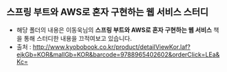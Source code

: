 ## 스프링 부트와 AWS로 혼자 구현하는 웹 서비스 스터디
  - 해당 폴더의 내용은 이동욱님의 __스프링 부트와 AWS로 혼자 구현하는 웹 서비스__ 책을 통해
    스터디한 내용을 끄적여보고 있습니다.
  - 출처 : http://www.kyobobook.co.kr/product/detailViewKor.laf?ejkGb=KOR&mallGb=KOR&barcode=9788965402602&orderClick=LEa&Kc=